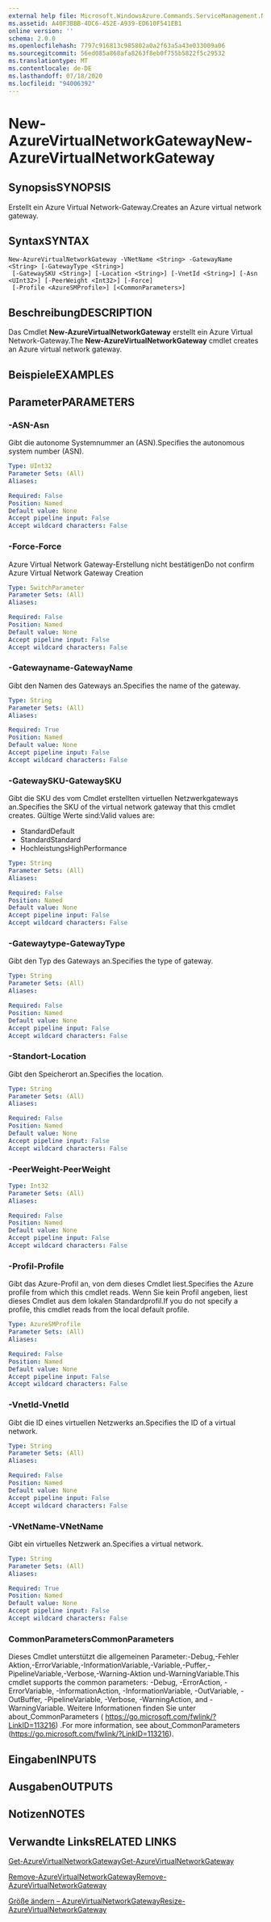 ```yaml
---
external help file: Microsoft.WindowsAzure.Commands.ServiceManagement.Network.dll-Help.xml
ms.assetid: A40F3BBB-4DC6-452E-A939-ED610F541EB1
online version: ''
schema: 2.0.0
ms.openlocfilehash: 7797c916813c985802a0a2f63a5a43e033009a06
ms.sourcegitcommit: 56ed085a868afa8263f8eb0f755b5822f5c29532
ms.translationtype: MT
ms.contentlocale: de-DE
ms.lasthandoff: 07/18/2020
ms.locfileid: "94006392"
---
```

# <span data-ttu-id="d1485-101">New-AzureVirtualNetworkGateway</span><span class="sxs-lookup"><span data-stu-id="d1485-101">New-AzureVirtualNetworkGateway</span></span>

## <span data-ttu-id="d1485-102">Synopsis</span><span class="sxs-lookup"><span data-stu-id="d1485-102">SYNOPSIS</span></span>
<span data-ttu-id="d1485-103">Erstellt ein Azure Virtual Network-Gateway.</span><span class="sxs-lookup"><span data-stu-id="d1485-103">Creates an Azure virtual network gateway.</span></span>

## <span data-ttu-id="d1485-104">Syntax</span><span class="sxs-lookup"><span data-stu-id="d1485-104">SYNTAX</span></span>

```
New-AzureVirtualNetworkGateway -VNetName <String> -GatewayName <String> [-GatewayType <String>]
 [-GatewaySKU <String>] [-Location <String>] [-VnetId <String>] [-Asn <UInt32>] [-PeerWeight <Int32>] [-Force]
 [-Profile <AzureSMProfile>] [<CommonParameters>]
```

## <span data-ttu-id="d1485-105">Beschreibung</span><span class="sxs-lookup"><span data-stu-id="d1485-105">DESCRIPTION</span></span>
<span data-ttu-id="d1485-106">Das Cmdlet **New-AzureVirtualNetworkGateway** erstellt ein Azure Virtual Network-Gateway.</span><span class="sxs-lookup"><span data-stu-id="d1485-106">The **New-AzureVirtualNetworkGateway** cmdlet creates an Azure virtual network gateway.</span></span>

## <span data-ttu-id="d1485-107">Beispiele</span><span class="sxs-lookup"><span data-stu-id="d1485-107">EXAMPLES</span></span>

## <span data-ttu-id="d1485-108">Parameter</span><span class="sxs-lookup"><span data-stu-id="d1485-108">PARAMETERS</span></span>

### <span data-ttu-id="d1485-109">-ASN</span><span class="sxs-lookup"><span data-stu-id="d1485-109">-Asn</span></span>
<span data-ttu-id="d1485-110">Gibt die autonome Systemnummer an (ASN).</span><span class="sxs-lookup"><span data-stu-id="d1485-110">Specifies the autonomous system number (ASN).</span></span>

```yaml
Type: UInt32
Parameter Sets: (All)
Aliases: 

Required: False
Position: Named
Default value: None
Accept pipeline input: False
Accept wildcard characters: False
```

### <span data-ttu-id="d1485-111">-Force</span><span class="sxs-lookup"><span data-stu-id="d1485-111">-Force</span></span>
<span data-ttu-id="d1485-112">Azure Virtual Network Gateway-Erstellung nicht bestätigen</span><span class="sxs-lookup"><span data-stu-id="d1485-112">Do not confirm Azure Virtual Network Gateway Creation</span></span>

```yaml
Type: SwitchParameter
Parameter Sets: (All)
Aliases: 

Required: False
Position: Named
Default value: None
Accept pipeline input: False
Accept wildcard characters: False
```

### <span data-ttu-id="d1485-113">-Gatewayname</span><span class="sxs-lookup"><span data-stu-id="d1485-113">-GatewayName</span></span>
<span data-ttu-id="d1485-114">Gibt den Namen des Gateways an.</span><span class="sxs-lookup"><span data-stu-id="d1485-114">Specifies the name of the gateway.</span></span>

```yaml
Type: String
Parameter Sets: (All)
Aliases: 

Required: True
Position: Named
Default value: None
Accept pipeline input: False
Accept wildcard characters: False
```

### <span data-ttu-id="d1485-115">-GatewaySKU</span><span class="sxs-lookup"><span data-stu-id="d1485-115">-GatewaySKU</span></span>
<span data-ttu-id="d1485-116">Gibt die SKU des vom Cmdlet erstellten virtuellen Netzwerkgateways an.</span><span class="sxs-lookup"><span data-stu-id="d1485-116">Specifies the SKU of the virtual network gateway that this cmdlet creates.</span></span>
<span data-ttu-id="d1485-117">Gültige Werte sind:</span><span class="sxs-lookup"><span data-stu-id="d1485-117">Valid values are:</span></span>

- <span data-ttu-id="d1485-118">Standard</span><span class="sxs-lookup"><span data-stu-id="d1485-118">Default</span></span>
- <span data-ttu-id="d1485-119">Standard</span><span class="sxs-lookup"><span data-stu-id="d1485-119">Standard</span></span>
- <span data-ttu-id="d1485-120">Hochleistungs</span><span class="sxs-lookup"><span data-stu-id="d1485-120">HighPerformance</span></span>

```yaml
Type: String
Parameter Sets: (All)
Aliases: 

Required: False
Position: Named
Default value: None
Accept pipeline input: False
Accept wildcard characters: False
```

### <span data-ttu-id="d1485-121">-Gatewaytype</span><span class="sxs-lookup"><span data-stu-id="d1485-121">-GatewayType</span></span>
<span data-ttu-id="d1485-122">Gibt den Typ des Gateways an.</span><span class="sxs-lookup"><span data-stu-id="d1485-122">Specifies the type of gateway.</span></span>

```yaml
Type: String
Parameter Sets: (All)
Aliases: 

Required: False
Position: Named
Default value: None
Accept pipeline input: False
Accept wildcard characters: False
```

### <span data-ttu-id="d1485-123">-Standort</span><span class="sxs-lookup"><span data-stu-id="d1485-123">-Location</span></span>
<span data-ttu-id="d1485-124">Gibt den Speicherort an.</span><span class="sxs-lookup"><span data-stu-id="d1485-124">Specifies the location.</span></span>

```yaml
Type: String
Parameter Sets: (All)
Aliases: 

Required: False
Position: Named
Default value: None
Accept pipeline input: False
Accept wildcard characters: False
```

### <span data-ttu-id="d1485-125">-PeerWeight</span><span class="sxs-lookup"><span data-stu-id="d1485-125">-PeerWeight</span></span>
```yaml
Type: Int32
Parameter Sets: (All)
Aliases: 

Required: False
Position: Named
Default value: None
Accept pipeline input: False
Accept wildcard characters: False
```

### <span data-ttu-id="d1485-126">-Profil</span><span class="sxs-lookup"><span data-stu-id="d1485-126">-Profile</span></span>
<span data-ttu-id="d1485-127">Gibt das Azure-Profil an, von dem dieses Cmdlet liest.</span><span class="sxs-lookup"><span data-stu-id="d1485-127">Specifies the Azure profile from which this cmdlet reads.</span></span>
<span data-ttu-id="d1485-128">Wenn Sie kein Profil angeben, liest dieses Cmdlet aus dem lokalen Standardprofil.</span><span class="sxs-lookup"><span data-stu-id="d1485-128">If you do not specify a profile, this cmdlet reads from the local default profile.</span></span>

```yaml
Type: AzureSMProfile
Parameter Sets: (All)
Aliases: 

Required: False
Position: Named
Default value: None
Accept pipeline input: False
Accept wildcard characters: False
```

### <span data-ttu-id="d1485-129">-VnetId</span><span class="sxs-lookup"><span data-stu-id="d1485-129">-VnetId</span></span>
<span data-ttu-id="d1485-130">Gibt die ID eines virtuellen Netzwerks an.</span><span class="sxs-lookup"><span data-stu-id="d1485-130">Specifies the ID of a virtual network.</span></span>

```yaml
Type: String
Parameter Sets: (All)
Aliases: 

Required: False
Position: Named
Default value: None
Accept pipeline input: False
Accept wildcard characters: False
```

### <span data-ttu-id="d1485-131">-VNetName</span><span class="sxs-lookup"><span data-stu-id="d1485-131">-VNetName</span></span>
<span data-ttu-id="d1485-132">Gibt ein virtuelles Netzwerk an.</span><span class="sxs-lookup"><span data-stu-id="d1485-132">Specifies a virtual network.</span></span>

```yaml
Type: String
Parameter Sets: (All)
Aliases: 

Required: True
Position: Named
Default value: None
Accept pipeline input: False
Accept wildcard characters: False
```

### <span data-ttu-id="d1485-133">CommonParameters</span><span class="sxs-lookup"><span data-stu-id="d1485-133">CommonParameters</span></span>
<span data-ttu-id="d1485-134">Dieses Cmdlet unterstützt die allgemeinen Parameter:-Debug,-Fehler Aktion,-ErrorVariable,-InformationVariable,-Variable,-Puffer,-PipelineVariable,-Verbose,-Warning-Aktion und-WarningVariable.</span><span class="sxs-lookup"><span data-stu-id="d1485-134">This cmdlet supports the common parameters: -Debug, -ErrorAction, -ErrorVariable, -InformationAction, -InformationVariable, -OutVariable, -OutBuffer, -PipelineVariable, -Verbose, -WarningAction, and -WarningVariable.</span></span> <span data-ttu-id="d1485-135">Weitere Informationen finden Sie unter about_CommonParameters ( https://go.microsoft.com/fwlink/?LinkID=113216) .</span><span class="sxs-lookup"><span data-stu-id="d1485-135">For more information, see about_CommonParameters (https://go.microsoft.com/fwlink/?LinkID=113216).</span></span>

## <span data-ttu-id="d1485-136">Eingaben</span><span class="sxs-lookup"><span data-stu-id="d1485-136">INPUTS</span></span>

## <span data-ttu-id="d1485-137">Ausgaben</span><span class="sxs-lookup"><span data-stu-id="d1485-137">OUTPUTS</span></span>

## <span data-ttu-id="d1485-138">Notizen</span><span class="sxs-lookup"><span data-stu-id="d1485-138">NOTES</span></span>

## <span data-ttu-id="d1485-139">Verwandte Links</span><span class="sxs-lookup"><span data-stu-id="d1485-139">RELATED LINKS</span></span>

[<span data-ttu-id="d1485-140">Get-AzureVirtualNetworkGateway</span><span class="sxs-lookup"><span data-stu-id="d1485-140">Get-AzureVirtualNetworkGateway</span></span>](./Get-AzureVirtualNetworkGateway.md)

[<span data-ttu-id="d1485-141">Remove-AzureVirtualNetworkGateway</span><span class="sxs-lookup"><span data-stu-id="d1485-141">Remove-AzureVirtualNetworkGateway</span></span>](./Remove-AzureVirtualNetworkGateway.md)

[<span data-ttu-id="d1485-142">Größe ändern – AzureVirtualNetworkGateway</span><span class="sxs-lookup"><span data-stu-id="d1485-142">Resize-AzureVirtualNetworkGateway</span></span>](./Resize-AzureVirtualNetworkGateway.md)
